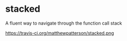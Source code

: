 stacked
=======

A fluent way to navigate through the function call stack

https://travis-ci.org/matthewpatterson/stacked.png
